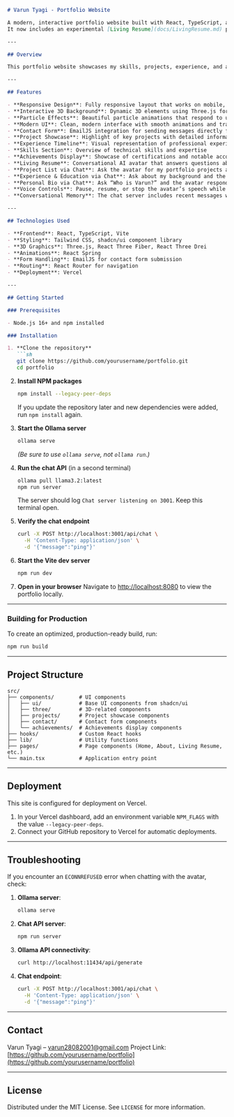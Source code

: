 
````markdown
# Varun Tyagi - Portfolio Website

A modern, interactive portfolio website built with React, TypeScript, and Three.js.  
It now includes an experimental [Living Resume](docs/LivingResume.md) page powered by a conversational AI avatar.

---

## Overview

This portfolio website showcases my skills, projects, experience, and achievements in an engaging and interactive way. The site features a modern design with 3D elements, particle effects, and smooth animations.

---

## Features

- **Responsive Design**: Fully responsive layout that works on mobile, tablet, and desktop devices  
- **Interactive 3D Background**: Dynamic 3D elements using Three.js for larger screens  
- **Particle Effects**: Beautiful particle animations that respond to user interaction  
- **Modern UI**: Clean, modern interface with smooth animations and transitions  
- **Contact Form**: EmailJS integration for sending messages directly from the website  
- **Project Showcase**: Highlight of key projects with detailed information  
- **Experience Timeline**: Visual representation of professional experience  
- **Skills Section**: Overview of technical skills and expertise  
- **Achievements Display**: Showcase of certifications and notable accomplishments  
- **Living Resume**: Conversational AI avatar that answers questions about my experience  
- **Project List via Chat**: Ask the avatar for my portfolio projects and it will list them  
- **Experience & Education via Chat**: Ask about my background and the avatar shares a quick summary  
- **Personal Bio via Chat**: Ask “Who is Varun?” and the avatar responds with a short introduction  
- **Voice Controls**: Pause, resume, or stop the avatar’s speech while chatting  
- **Conversational Memory**: The chat server includes recent messages when querying the model so the avatar remembers context  

---

## Technologies Used

- **Frontend**: React, TypeScript, Vite  
- **Styling**: Tailwind CSS, shadcn/ui component library  
- **3D Graphics**: Three.js, React Three Fiber, React Three Drei  
- **Animations**: React Spring  
- **Form Handling**: EmailJS for contact form submission  
- **Routing**: React Router for navigation  
- **Deployment**: Vercel  

---

## Getting Started

### Prerequisites

- Node.js 16+ and npm installed

### Installation

1. **Clone the repository**  
   ```sh
   git clone https://github.com/yourusername/portfolio.git
   cd portfolio
````

2. **Install NPM packages**

   ```sh
   npm install --legacy-peer-deps
   ```

   If you update the repository later and new dependencies were added, run `npm install` again.

3. **Start the Ollama server**

   ```sh
   ollama serve
   ```

   *(Be sure to use `ollama serve`, not `ollama run`.)*

4. **Run the chat API** (in a second terminal)

   ```sh
   ollama pull llama3.2:latest
   npm run server
   ```

   The server should log `Chat server listening on 3001`. Keep this terminal open.

5. **Verify the chat endpoint**

   ```sh
   curl -X POST http://localhost:3001/api/chat \
     -H 'Content-Type: application/json' \
     -d '{"message":"ping"}'
   ```

6. **Start the Vite dev server**

   ```sh
   npm run dev
   ```

7. **Open in your browser**
   Navigate to [http://localhost:8080](http://localhost:8080) to view the portfolio locally.

---

### Building for Production

To create an optimized, production-ready build, run:

```sh
npm run build
```

---

## Project Structure

```
src/
├── components/        # UI components
│   ├── ui/            # Base UI components from shadcn/ui
│   ├── three/         # 3D-related components
│   ├── projects/      # Project showcase components
│   ├── contact/       # Contact form components
│   └── achievements/  # Achievements display components
├── hooks/             # Custom React hooks
├── lib/               # Utility functions
├── pages/             # Page components (Home, About, Living Resume, etc.)
└── main.tsx           # Application entry point
```

---

## Deployment

This site is configured for deployment on Vercel.

1. In your Vercel dashboard, add an environment variable `NPM_FLAGS` with the value `--legacy-peer-deps`.
2. Connect your GitHub repository to Vercel for automatic deployments.

---

## Troubleshooting

If you encounter an `ECONNREFUSED` error when chatting with the avatar, check:

1. **Ollama server**:

   ```sh
   ollama serve
   ```

2. **Chat API server**:

   ```sh
   npm run server
   ```

3. **Ollama API connectivity**:

   ```sh
   curl http://localhost:11434/api/generate
   ```

4. **Chat endpoint**:

   ```sh
   curl -X POST http://localhost:3001/api/chat \
     -H 'Content-Type: application/json' \
     -d '{"message":"ping"}'
   ```

---

## Contact

Varun Tyagi – [varun28082001@gmail.com](mailto:varun28082001@gmail.com)
Project Link: [https://github.com/yourusername/portfolio](https://github.com/yourusername/portfolio)

---

## License

Distributed under the MIT License. See `LICENSE` for more information.
